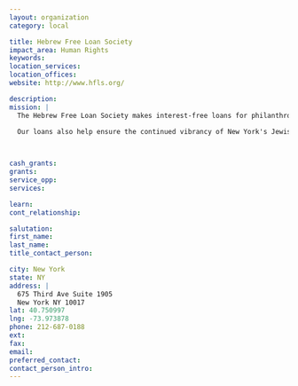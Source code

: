 ```yaml
---
layout: organization
category: local

title: Hebrew Free Loan Society
impact_area: Human Rights
keywords: 
location_services: 
location_offices: 
website: http://www.hfls.org/

description: 
mission: |
  The Hebrew Free Loan Society makes interest-free loans for philanthropic purposes throughout the New York metropolitan area. Our goal is to provide financial assistance that helps borrowers achieve and maintain economic self- sufficiency. We make loans on a nonsectarian basis where the availability of interest-free credit will make a significant difference in an individual's or family's life.

  Our loans also help ensure the continued vibrancy of New York's Jewish community by strengthening Jewish institutions and helping individuals meet the cost of participating in the community.

  

cash_grants: 
grants: 
service_opp: 
services: 

learn: 
cont_relationship: 

salutation: 
first_name: 
last_name: 
title_contact_person: 

city: New York
state: NY
address: |
  675 Third Ave Suite 1905     
  New York NY 10017
lat: 40.750997
lng: -73.973878
phone: 212-687-0188
ext: 
fax: 
email: 
preferred_contact: 
contact_person_intro: 
---
```

